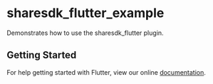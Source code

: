 # sharesdk_flutter_example

Demonstrates how to use the sharesdk_flutter plugin.

## Getting Started

For help getting started with Flutter, view our online
[documentation](https://flutter.io/).
